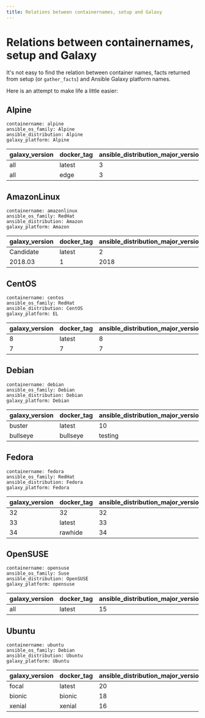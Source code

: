 ```yaml
---
title: Relations between containernames, setup and Galaxy
---
```


# Relations between containernames, setup and Galaxy

It's not easy to find the relation between container names, facts returned from setup (or `gather_facts`) and Ansible Galaxy platform names.

Here is an attempt to make life a little easier:

## Alpine

```
containername: alpine
ansible_os_family: Alpine
ansible_distribution: Alpine
galaxy_platform: Alpine
```

|galaxy_version|docker_tag|ansible_distribution_major_version|
|--------------|----------|----------------------------------|
|all           |latest    |3                                 |
|all           |edge      |3                                 |

## AmazonLinux

```
containername: amazonlinux
ansible_os_family: RedHat
ansible_distribution: Amazon
galaxy_platform: Amazon
```

|galaxy_version|docker_tag|ansible_distribution_major_version|
|--------------|----------|----------------------------------|
|Candidate     |latest    |2                                 |
|2018.03       |1         |2018                              |

## CentOS

```
containername: centos
ansible_os_family: RedHat
ansible_distribution: CentOS
galaxy_platform: EL
```

|galaxy_version|docker_tag|ansible_distribution_major_version|
|--------------|----------|----------------------------------|
|8             |latest    |8                                 |
|7             |7         |7                                 |

## Debian

```
containername: debian
ansible_os_family: Debian
ansible_distribution: Debian
galaxy_platform: Debian
```

|galaxy_version|docker_tag|ansible_distribution_major_version|
|--------------|----------|----------------------------------|
|buster        |latest    |10                                |
|bullseye      |bullseye  |testing                           |

## Fedora

```
containername: fedora
ansible_os_family: RedHat
ansible_distribution: Fedora
galaxy_platform: Fedora
```

|galaxy_version|docker_tag|ansible_distribution_major_version|
|--------------|----------|----------------------------------|
|32            |32        |32                                |
|33            |latest    |33                                |
|34            |rawhide   |34                                |

## OpenSUSE

```
containername: opensuse
ansible_os_family: Suse
ansible_distribution: OpenSUSE
galaxy_platform: opensuse
```

|galaxy_version|docker_tag|ansible_distribution_major_version|
|--------------|----------|----------------------------------|
|all           |latest    |15                                |

## Ubuntu

```
containername: ubuntu
ansible_os_family: Debian
ansible_distribution: Ubuntu
galaxy_platform: Ubuntu
```

|galaxy_version|docker_tag|ansible_distribution_major_version|
|--------------|----------|----------------------------------|
|focal         |latest    |20                                |
|bionic        |bionic    |18                                |
|xenial        |xenial    |16                                |
